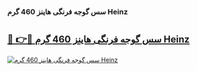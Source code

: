 ### 	سس گوجه فرنگی هاینز 460 گرم Heinz

# <h2><a href="https://niniyeto.ir/product/%d8%b3%d8%b3-%da%af%d9%88%d8%ac%d9%87-%d9%81%d8%b1%d9%86%da%af%db%8c-%d9%87%d8%a7%db%8c%d9%86%d8%b2-460-%da%af%d8%b1%d9%85-heinz?utm_source=github">🔗 👉🔴 سس گوجه فرنگی هاینز 460 گرم Heinz</a></h2>


[![سس گوجه فرنگی هاینز 460 گرم Heinz](https://niniyeto.ir/wp-content/uploads/2023/09/90f89ea7-c846-4fe3-b14a-c5565b5efa2e.jpg)]([http://fbft7ym.evod.top/?m=Ali+Larter](https://niniyeto.ir/product/%d8%b3%d8%b3-%da%af%d9%88%d8%ac%d9%87-%d9%81%d8%b1%d9%86%da%af%db%8c-%d9%87%d8%a7%db%8c%d9%86%d8%b2-460-%da%af%d8%b1%d9%85-heinz/)?utm_source=githubimage)
